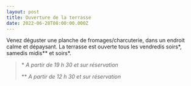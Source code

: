 ```yaml
---
layout: post
title: Ouverture de la terrasse
date: 2022-06-28T08:00:00.000Z
---
```


Venez déguster une planche de fromages/charcuterie, dans un endroit calme et dépaysant. La terrasse est ouverte tous les vendredis soirs\*, samedis midis\*\* et soirs\*.

>\* *A partir de 19 h 30 et sur réservation*
>
>\*\* *A partir de 12 h 30 et sur réservation*
